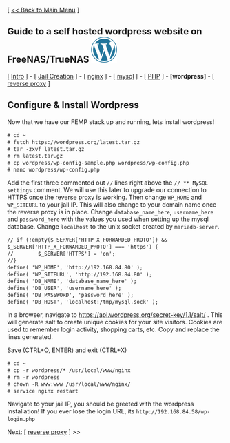 [ [<< Back to Main Menu](https://github.com/seth586/guides/blob/master/README.md) ]

## Guide to a self hosted wordpress website on FreeNAS/TrueNAS ![wordpress60.png](images/wordpress60.png)
[ [Intro](README.md) ] - [ [Jail Creation](1_jail_creation.md) ] - [ [nginx](2_nginx.md) ] - [ [mysql](3_mysql.md) ] - [ [PHP](4_php.md) ] - **[wordpress]** - [ [reverse proxy](6_reverse_proxy.md) ]

## Configure & Install Wordpress
Now that we have our FEMP stack up and running, lets install wordpress!
```
# cd ~
# fetch https://wordpress.org/latest.tar.gz
# tar -zxvf latest.tar.gz
# rm latest.tar.gz
# cp wordpress/wp-config-sample.php wordpress/wp-config.php
# nano wordpress/wp-config.php
```
Add the first three commented out `//` lines right above the `// ** MySQL settings` comment. We will use this later to upgrade our connection to HTTPS once the reverse proxy is working. Then change `WP_HOME` and `WP_SITEURL` to your jail IP. This will also change to your domain name once the reverse proxy is in place. Change `database_name_here`, `username_here` and `password_here` with the values you used when setting up the mysql database. Change `localhost` to the unix socket created by `mariadb-server`.
```
// if (!empty($_SERVER['HTTP_X_FORWARDED_PROTO']) && $_SERVER['HTTP_X_FORWARDED_PROTO'] === 'https') {
//        $_SERVER['HTTPS'] = 'on';
//}
define( 'WP_HOME', 'http://192.168.84.80' );
define( 'WP_SITEURL', 'http://192.168.84.80' );
define( 'DB_NAME', 'database_name_here' );
define( 'DB_USER', 'username_here' );
define( 'DB_PASSWORD', 'password_here' );
define( 'DB_HOST', 'localhost:/tmp/mysql.sock' );
```
In a browser, navigate to https://api.wordpress.org/secret-key/1.1/salt/ . This will generate salt to create unique cookies for your site visitors. Cookies are used to remember login activity, shopping carts, etc. Copy and replace the lines generated.

Save (CTRL+O, ENTER) and exit (CTRL+X)
```
# cd ~
# cp -r wordpress/* /usr/local/www/nginx
# rm -r wordpress
# chown -R www:www /usr/local/www/nginx/
# service nginx restart
```

Navigate to your jail IP, you should be greeted with the wordpress installation! If you ever lose the login URL, its `http://192.168.84.58/wp-login.php`

Next: [ [reverse proxy](6_reverse_proxy.md) ] >>
